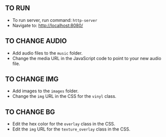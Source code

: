## TO RUN

- To run server, run command: `http-server`
- Navigate to: [http://localhost:8080/](http://localhost:8080/)

## TO CHANGE AUDIO

- Add audio files to the `music` folder.
- Change the media URL in the JavaScript code to point to your new audio file.

## TO CHANGE IMG

- Add images to the `images` folder.
- Change the `img` URL in the CSS for the `vinyl` class.

## TO CHANGE BG

- Edit the hex color for the `overlay` class in the CSS.
- Edit the `img` URL for the `texture_overlay` class in the CSS.
